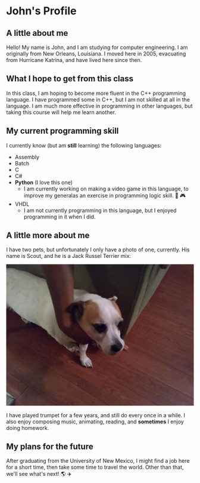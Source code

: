 # John's Profile

## A little about me
Hello! My name is John, and I am studying for computer engineering. I am originally from New Orleans, Louisiana. I moved here in 2005, evacuating from Hurricane Katrina, and have lived here since then.
## What I hope to get from this class
In this class, I am hoping to become more fluent in the C++ programming language. I have programmed some in C++, but I am not skilled at all in the language. I am much more effective in programming in other languages, but taking this course will help me learn another.
## My current programming skill
I currently know (but am __still__ learning) the following languages:
* Assembly
* Batch
* C
* C#
* **Python** (I love this one)
  * I am currently working on making a video game in this language, to improve my generalas an exercise in programming logic skill. :space_invader: :video_game:
* VHDL
  * I am not currently programming in this language, but I enjoyed programming in it when I did.
## A little more about me
I have two pets, but unfortunately I only have a photo of one, currently. His name is Scout, and he is a Jack Russel Terrier mix:


![Image of Scout, a small white and brown dog](Dog.jpg)


I have played trumpet for a few years, and still do every once in a while. I also enjoy composing music, animating, reading, and __sometimes__ I enjoy doing homework.
## My plans for the future
After graduating from the University of New Mexico, I might find a job here for a short time, then take some time to travel the world. Other than that, we'll see what's next! :earth_americas: :airplane:
